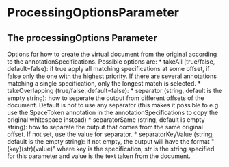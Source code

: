 # ProcessingOptionsParameter

<h2>The processingOptions Parameter</h2>

<p>Options for how to create the virtual document from the original according to the annotationSpecifications. Possible options are:
  * takeAll (true/false, default=false): if true apply all matching specifications at some offset, if false only the one with the highest priority. If there are several annotations matching a single specification, only the longest match is selected.
  * takeOverlapping (true/false, default=false):
  * separator (string, default is the empty string): how to seperate the output from different offsets of the document. Default is not to use any separator (this makes it possible to e.g. use the SpaceToken annotation in the annotationSpecifications to copy the original whitespace instead)
  * separatorSame (string, default is empty string): how to separate the output that comes from the same original offset. If not set, use the value for separator.
  * separatorKeyValue (string, default is the empty string): if not empty, the output will have the format "(key)(str)(value)" where key is the specification, str is the string specified for this parameter and value is the text taken from the document.</p>
